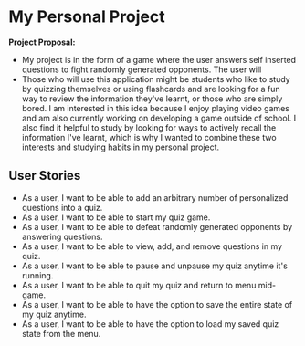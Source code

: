 # My Personal Project

**Project Proposal:**

- My project is in the form of a game where the user answers self inserted questions to fight randomly generated 
opponents. The user will 
- Those who will use this application might be students who like to study by quizzing themselves or using flashcards 
and are looking for a fun way to review the information they've learnt, or those who are simply bored. I am 
interested in this idea because I enjoy playing video games and am also currently working on developing a game outside 
of school. I also find it helpful to study by looking for ways to actively recall the information I've learnt, 
which is why I wanted to combine these two interests and studying habits in my personal project. 

## User Stories
- As a user, I want to be able to add an arbitrary number of personalized questions into a quiz.
- As a user, I want to be able to start my quiz game.
- As a user, I want to be able to defeat randomly generated opponents by answering questions.
- As a user, I want to be able to view, add, and remove questions in my quiz.
- As a user, I want to be able to pause and unpause my quiz anytime it's running. 
- As a user, I want to be able to quit my quiz and return to menu mid-game. 
- As a user, I want to be able to have the option to save the entire state of my quiz anytime. 
- As a user, I want to be able to have the option to load my saved quiz state from the menu.